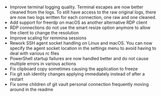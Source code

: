 - Improve terminal logging quality. Terminal escapes are now better cleaned from the logs. To still have access to the raw original logs, there are now two logs written for each connection, one raw and one cleaned.
- Add support for freerdp on macOS as another alternative RDP client
- RDP connections do not use the smart resize option anymore to allow the client to change the resolution
- Improve scaling for remmina sessions
- Rework SSH agent socket handling on Linux and macOS. You can now specify the agent socket location in the settings menu to avoid having to deal with various rc files
- PowerShell startup failures are now handled better and do not cause multiple errors in various actions
- Fix clipboard copy sometimes causing the application to freeze
- Fix git ssh identity changes applying immediately instead of after a restart
- Fix some children of git vault personal connection frequently moving around in the readme
